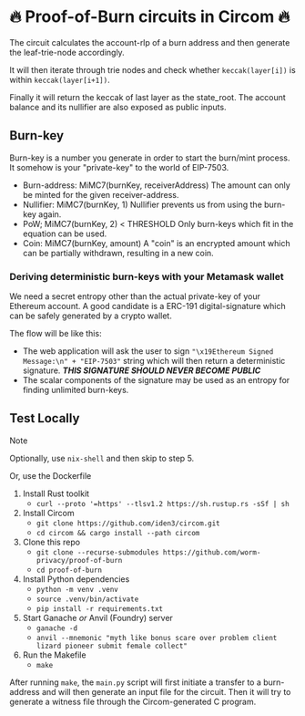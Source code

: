 # 🔥 Proof-of-Burn circuits in Circom 🔥

The circuit calculates the account-rlp of a burn address and then generate the leaf-trie-node accordingly.

It will then iterate through trie nodes and check whether `keccak(layer[i])` is within `keccak(layer[i+1])`.

Finally it will return the keccak of last layer as the state_root. The account balance and its nullifier are also exposed as public inputs.

## Burn-key

Burn-key is a number you generate in order to start the burn/mint process. It somehow is your "private-key" to the world of EIP-7503.

- Burn-address: MiMC7(burnKey, receiverAddress)
    The amount can only be minted for the given receiver-address.
- Nullifier: MiMC7(burnKey, 1)
    Nullifier prevents us from using the burn-key again.
- PoW; MiMC7(burnKey, 2) < THRESHOLD
    Only burn-keys which fit in the equation can be used.
- Coin: MiMC7(burnKey, amount)
    A "coin" is an encrypted amount which can be partially withdrawn, resulting in a new coin.

### Deriving deterministic burn-keys with your Metamask wallet

We need a secret entropy other than the actual private-key of your Ethereum account. A good candidate is a ERC-191 digital-signature which can be safely generated by a crypto wallet.

The flow will be like this:

 - The web application will ask the user to sign `"\x19Ethereum Signed Message:\n" + "EIP-7503"` string which will then return a deterministic signature. ***THIS SIGNATURE SHOULD NEVER BECOME PUBLIC***
 - The scalar components of the signature may be used as an entropy for finding unlimited burn-keys.

## Test Locally

> [!NOTE]
> Optionally, use `nix-shell` and then skip to step 5.
>
> Or, use the Dockerfile

1. Install Rust toolkit
    - `curl --proto '=https' --tlsv1.2 https://sh.rustup.rs -sSf | sh`
2. Install Circom
    - `git clone https://github.com/iden3/circom.git`
    - `cd circom && cargo install --path circom`
3. Clone this repo
    - `git clone --recurse-submodules https://github.com/worm-privacy/proof-of-burn`
    - `cd proof-of-burn`
4. Install Python dependencies
    - `python -m venv .venv`
    - `source .venv/bin/activate`
    - `pip install -r requirements.txt`
5. Start Ganache *or* Anvil (Foundry) server
    - `ganache -d`
    - `anvil --mnemonic "myth like bonus scare over problem client lizard pioneer submit female collect"`
6. Run the Makefile
    - `make`

After running `make`, the `main.py` script will first initiate a transfer to a burn-address and will then generate an input file for the circuit. Then it will try to generate a witness file through the Circom-generated C program.
